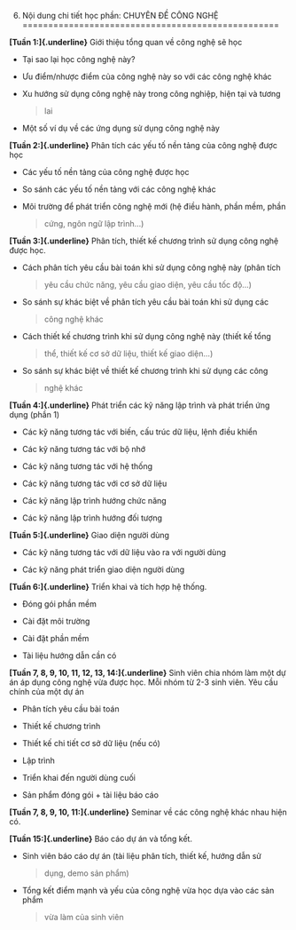 6. Nội dung chi tiết học phần: CHUYÊN ĐỀ CÔNG NGHỆ
==================================================

**[Tuần 1:]{.underline}** Giới thiệu tổng quan về công nghệ sẽ học

-   Tại sao lại học công nghệ này?

-   Ưu điểm/nhược điểm của công nghệ này so với các công nghệ khác

-   Xu hướng sử dụng công nghệ này trong công nghiệp, hiện tại và tương
    > lai

-   Một số ví dụ về các ứng dụng sử dụng công nghệ này

**[Tuần 2:]{.underline}** Phân tích các yếu tố nền tảng của công nghệ
được học

-   Các yếu tố nền tảng của công nghệ được học

-   So sánh các yếu tố nền tảng với các công nghệ khác

-   Môi trường để phát triển công nghệ mới (hệ điều hành, phần mềm, phần
    > cứng, ngôn ngữ lập trình...)

**[Tuần 3:]{.underline}** Phân tích, thiết kế chương trình sử dụng công
nghệ được học.

-   Cách phân tích yêu cầu bài toán khi sử dụng công nghệ này (phân tích
    > yêu cầu chức năng, yêu cầu giao diện, yêu cầu tốc độ...)

-   So sánh sự khác biệt về phân tích yêu cầu bài toán khi sử dụng các
    > công nghệ khác

-   Cách thiết kế chương trình khi sử dụng công nghệ này (thiết kế tổng
    > thể, thiết kế cơ sở dữ liệu, thiết kế giao diện...)

-   So sánh sự khác biệt về thiết kế chương trình khi sử dụng các công
    > nghệ khác

**[Tuần 4:]{.underline}** Phát triển các kỹ năng lập trình và phát triển
ứng dụng (phần 1)

-   Các kỹ năng tương tác với biến, cấu trúc dữ liệu, lệnh điều khiển

-   Các kỹ năng tương tác với bộ nhớ

-   Các kỹ năng tương tác với hệ thống

-   Các kỹ năng tương tác với cơ sở dữ liệu

-   Các kỹ năng lập trình hướng chức năng

-   Các kỹ năng lập trình hướng đối tượng

**[Tuần 5:]{.underline}** Giao diện người dùng

-   Các kỹ năng tương tác với dữ liệu vào ra với người dùng

-   Các kỹ năng phát triển giao diện người dùng

**[Tuần 6:]{.underline}** Triển khai và tích hợp hệ thống.

-   Đóng gói phần mềm

-   Cài đặt môi trường

-   Cài đặt phần mềm

-   Tài liệu hướng dẫn cần có

**[Tuần 7, 8, 9, 10, 11, 12, 13, 14:]{.underline}** Sinh viên chia nhóm
làm một dự án áp dụng công nghệ vừa được học. Mỗi nhóm từ 2-3 sinh viên.
Yêu cầu chính của một dự án

-   Phân tích yêu cầu bài toán

-   Thiết kế chương trình

-   Thiết kế chi tiết cơ sở dữ liệu (nếu có)

-   Lập trình

-   Triển khai đến người dùng cuối

-   Sản phẩm đóng gói + tài liệu báo cáo

**[Tuần 7, 8, 9, 10, 11:]{.underline}** Seminar về các công nghệ khác
nhau hiện có.

**[Tuần 15:]{.underline}** Báo cáo dự án và tổng kết.

-   Sinh viên báo cáo dự án (tài liệu phân tích, thiết kế, hướng dẫn sử
    > dụng, demo sản phẩm)

-   Tổng kết điểm mạnh và yếu của công nghệ vừa học dựa vào các sản phẩm
    > vừa làm của sinh viên

